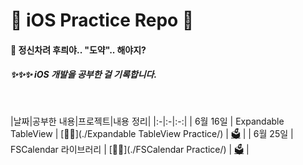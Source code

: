 # 🦋 iOS Practice Repo 🦋


#### 🤔 정신차려 후릐야.. "도약".. 해야지?

##### ✨✨✨ iOS 개발을 공부한 걸 기록합니다.


<br>

|날짜|공부한 내용|프로젝트|내용 정리|
|:-|:-|:-:|
| 6월 16일 | Expandable TableView | [👩‍🚀](./Expandable TableView Practice/) | [🗳](https://roniruny.tistory.com/146) | 
| 6월 25일 | FSCalendar 라이브러리 | [👩‍🚀](./FSCalendar Practice/) | [🗳](https://roniruny.tistory.com/146) | 
